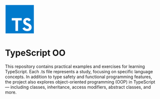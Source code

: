 # ![Typescript](logo.png)

# TypeScript OO

This repository contains practical examples and exercises for learning TypeScript. Each .ts file represents a study, focusing on specific language concepts. In addition to type safety and functional programming features, the project also explores object-oriented programming (OOP) in TypeScript — including classes, inheritance, access modifiers, abstract classes, and more.